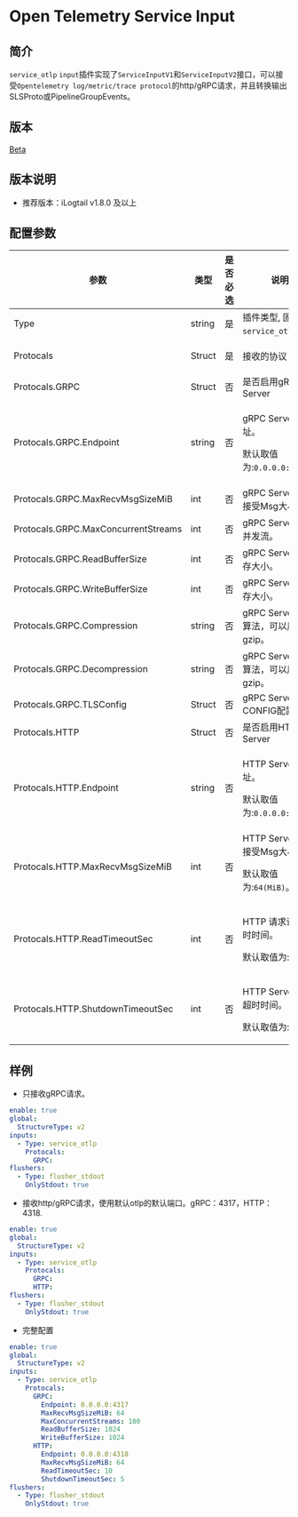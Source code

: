 # Open Telemetry Service Input

## 简介

`service_otlp` `input`插件实现了`ServiceInputV1`和`ServiceInputV2`接口，可以接受`Opentelemetry log/metric/trace protocol`的http/gRPC请求，并且转换输出SLSProto或PipelineGroupEvents。

## 版本

[Beta](../../stability-level.md)

## 版本说明

* 推荐版本：iLogtail v1.8.0 及以上

## 配置参数

| 参数               | 类型      | 是否必选 | 说明                                       |
|-------------------|----------|-------|------------------------------------------|
| Type              | string   | 是    | 插件类型, 固定为`service_otlp`。                        |
| Protocals           | Struct   | 是    |   <p>接收的协议</p>                       |
| Protocals.GRPC    | Struct | 否    | 是否启用gRPC Server                                |
| Protocals.GRPC.Endpoint | string   | 否    | <p>gRPC Server 地址。</p><p>默认取值为:`0.0.0.0:4317`。</p>                            |
| Protocals.GRPC.MaxRecvMsgSizeMiB | int   | 否    | gRPC Server 最大接受Msg大小。                           |
| Protocals.GRPC.MaxConcurrentStreams | int   | 否    | gRPC Server 最大并发流。                           |
| Protocals.GRPC.ReadBufferSize       | int   | 否    | gRPC Server读缓存大小。 |
| Protocals.GRPC.WriteBufferSize      | int   | 否    | gRPC Server写缓存大小。               |
| Protocals.GRPC.Compression      | string   | 否    | gRPC Server压缩算法，可以用gzip。               |
| Protocals.GRPC.Decompression      | string   | 否    | gRPC Server解压算法，可以用gzip。               |
| Protocals.GRPC.TLSConfig      | Struct   | 否    | gRPC Server TLS CONFIG配置。               |
| Protocals.HTTP    | Struct | 否    | 是否启用HTTP Server                                |
| Protocals.HTTP.Endpoint | string   | 否    | <p>HTTP Server 地址。</p><p>默认取值为:`0.0.0.0:4318`。</p>                            |
| Protocals.HTTP.MaxRecvMsgSizeMiB | int   | 否    | HTTP Server 最大接受Msg大小。 <p>默认取值为:`64(MiB)`。</p>                          |
| Protocals.HTTP.ReadTimeoutSec | int   | 否    |  <p>HTTP 请求读取超时时间。</p><p>默认取值为:`10s`。</p>                           |
| Protocals.HTTP.ShutdownTimeoutSec       | int   | 否    | <p>HTTP Server关闭超时时间。</p><p>默认取值为:`5s`。</p> |

## 样例

* 只接收gRPC请求。
  
```yaml
enable: true
global:
  StructureType: v2
inputs:
  - Type: service_otlp
    Protocals:
      GRPC:     
flushers:
  - Type: flusher_stdout
    OnlyStdout: true  
```

* 接收http/gRPC请求，使用默认otlp的默认端口。gRPC：4317，HTTP：4318.

```yaml
enable: true
global:
  StructureType: v2
inputs:
  - Type: service_otlp
    Protocals:
      GRPC:        
      HTTP:        
flushers:
  - Type: flusher_stdout
    OnlyStdout: true  
```

* 完整配置
  
```yaml
enable: true
global:
  StructureType: v2
inputs:
  - Type: service_otlp
    Protocals:
      GRPC:        
        Endpoint: 0.0.0.0:4317
        MaxRecvMsgSizeMiB: 64
        MaxConcurrentStreams: 100
        ReadBufferSize: 1024
        WriteBufferSize: 1024
      HTTP:
        Endpoint: 0.0.0.0:4318
        MaxRecvMsgSizeMiB: 64
        ReadTimeoutSec: 10
        ShutdownTimeoutSec: 5
flushers:
  - Type: flusher_stdout
    OnlyStdout: true  
```
